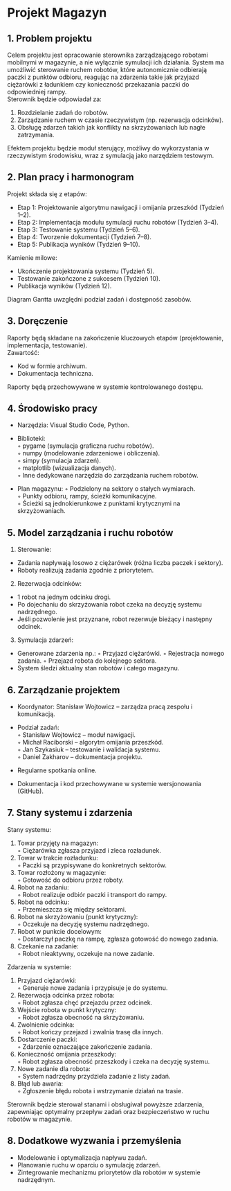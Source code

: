 # Projekt Magazyn 
## 1. Problem projektu
Celem projektu jest opracowanie sterownika zarządzającego robotami mobilnymi w magazynie, a nie wyłącznie symulacji ich działania. System ma umożliwić sterowanie ruchem robotów, które autonomicznie odbierają paczki z punktów odbioru, reagując na zdarzenia takie jak przyjazd ciężarówki z ładunkiem czy konieczność przekazania paczki do odpowiedniej rampy.  
Sterownik będzie odpowiadał za:  
1. Rozdzielanie zadań do robotów.
2. Zarządzanie ruchem w czasie rzeczywistym (np. rezerwacja odcinków).
3. Obsługę zdarzeń takich jak konflikty na skrzyżowaniach lub nagłe zatrzymania.  

Efektem projektu będzie moduł sterujący, możliwy do wykorzystania w rzeczywistym środowisku, wraz z symulacją jako narzędziem testowym.

## 2. Plan pracy i harmonogram
Projekt składa się z etapów:  

  * Etap 1: Projektowanie algorytmu nawigacji i omijania przeszkód (Tydzień 1–2).  
  * Etap 2: Implementacja modułu symulacji ruchu robotów (Tydzień 3–4).  
  * Etap 3: Testowanie systemu (Tydzień 5–6).  
  * Etap 4: Tworzenie dokumentacji (Tydzień 7–8).  
  * Etap 5: Publikacja wyników (Tydzień 9–10).  
  
Kamienie milowe:  

  * Ukończenie projektowania systemu (Tydzień 5).  
  * Testowanie zakończone z sukcesem (Tydzień 10).  
  * Publikacja wyników (Tydzień 12).  
  
Diagram Gantta uwzględni podział zadań i dostępność zasobów.

## 3. Doręczenie
Raporty będą składane na zakończenie kluczowych etapów (projektowanie, implementacja, testowanie).  
Zawartość:  
* Kod w formie archiwum.
* Dokumentacja techniczna.

Raporty będą przechowywane w systemie kontrolowanego dostępu.

## 4. Środowisko pracy  
  * Narzędzia: Visual Studio Code, Python.  
  
  * Biblioteki:  
  ◦ pygame (symulacja graficzna ruchu robotów).  
  ◦ numpy (modelowanie zdarzeniowe i obliczenia).  
  ◦ simpy (symulacja zdarzeń).  
  ◦ matplotlib (wizualizacja danych).  
  ◦ Inne dedykowane narzędzia do zarządzania ruchem robotów.  
  
  * Plan magazynu:
  ◦ Podzielony na sektory o stałych wymiarach.  
  ◦ Punkty odbioru, rampy, ścieżki komunikacyjne.  
  ◦ Ścieżki są jednokierunkowe z punktami krytycznymi na skrzyżowaniach.

## 5. Model zarządzania i ruchu robotów  
1. Sterowanie:
* Zadania napływają losowo z ciężarówek (różna liczba paczek i sektory).
* Roboty realizują zadania zgodnie z priorytetem.
2. Rezerwacja odcinków:
  * 1 robot na jednym odcinku drogi.
  * Po dojechaniu do skrzyżowania robot czeka na decyzję systemu nadrzędnego.
  * Jeśli pozwolenie jest przyznane, robot rezerwuje bieżący i następny odcinek.
3. Symulacja zdarzeń:
* Generowane zdarzenia np.:
◦ Przyjazd ciężarówki.
◦ Rejestracja nowego zadania.
◦ Przejazd robota do kolejnego sektora.
* System śledzi aktualny stan robotów i całego magazynu.

## 6. Zarządzanie projektem  
* Koordynator: Stanisław Wojtowicz – zarządza pracą zespołu i komunikacją.
* Podział zadań:  
◦ Stanisław Wojtowicz – moduł nawigacji.  
◦ Michał Raciborski – algorytm omijania przeszkód.  
◦ Jan Szykasiuk – testowanie i walidacja systemu.  
◦ Daniel Zakharov – dokumentacja projektu.

* Regularne spotkania online.  
* Dokumentacja i kod przechowywane w systemie wersjonowania (GitHub).

## 7. Stany systemu i zdarzenia  
Stany systemu:  
1. Towar przyjęty na magazyn:  
◦ Ciężarówka zgłasza przyjazd i zleca rozładunek.
2. Towar w trakcie rozładunku:  
◦ Paczki są przypisywane do konkretnych sektorów.
3. Towar rozłożony w magazynie:  
◦ Gotowość do odbioru przez roboty.
4. Robot na zadaniu:  
◦ Robot realizuje odbiór paczki i transport do rampy.
5. Robot na odcinku:  
◦ Przemieszcza się między sektorami.
6. Robot na skrzyżowaniu (punkt krytyczny):  
◦ Oczekuje na decyzję systemu nadrzędnego.
7. Robot w punkcie docelowym:  
◦ Dostarczył paczkę na rampę, zgłasza gotowość do nowego zadania.
8. Czekanie na zadanie:  
◦ Robot nieaktywny, oczekuje na nowe zadanie.

Zdarzenia w systemie:  
1. Przyjazd ciężarówki:  
◦ Generuje nowe zadania i przypisuje je do systemu.
2. Rezerwacja odcinka przez robota:  
◦ Robot zgłasza chęć przejazdu przez odcinek.
3. Wejście robota w punkt krytyczny:  
◦ Robot zgłasza obecność na skrzyżowaniu.
4. Zwolnienie odcinka:  
◦ Robot kończy przejazd i zwalnia trasę dla innych.
5. Dostarczenie paczki:  
◦ Zdarzenie oznaczające zakończenie zadania.
6. Konieczność omijania przeszkody:  
◦ Robot zgłasza obecność przeszkody i czeka na decyzję systemu.
7. Nowe zadanie dla robota:  
◦ System nadrzędny przydziela zadanie z listy zadań.
8. Błąd lub awaria:  
◦ Zgłoszenie błędu robota i wstrzymanie działań na trasie.

Sterownik będzie sterował stanami i obsługiwał powyższe zdarzenia, zapewniając optymalny przepływ zadań oraz bezpieczeństwo w ruchu robotów w magazynie.  

## 8. Dodatkowe wyzwania i przemyślenia
* Modelowanie i optymalizacja napływu zadań.
* Planowanie ruchu w oparciu o symulację zdarzeń.
* Zintegrowanie mechanizmu priorytetów dla robotów w systemie nadrzędnym.
